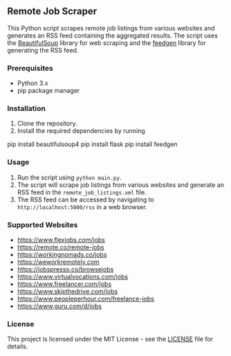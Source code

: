 ## Remote Job Scraper

This Python script scrapes remote job listings from various websites and generates an RSS feed containing the aggregated results. The script uses the [BeautifulSoup](https://www.crummy.com/software/BeautifulSoup/bs4/doc/) library for web scraping and the [feedgen](https://github.com/lkiesow/python-feedgen) library for generating the RSS feed.

### Prerequisites

* Python 3.x
* pip package manager

### Installation

1. Clone the repository.
2. Install the required dependencies by running 

pip install beautifulsoup4
pip install flask
pip install feedgen

### Usage

1. Run the script using `python main.py`.
2. The script will scrape job listings from various websites and generate an RSS feed in the `remote_job_listings.xml` file.
3. The RSS feed can be accessed by navigating to `http://localhost:5000/rss` in a web browser.

### Supported Websites

* https://www.flexjobs.com/jobs
* https://remote.co/remote-jobs
* https://workingnomads.co/jobs
* https://weworkremotely.com
* https://jobspresso.co/browsejobs
* https://www.virtualvocations.com/jobs
* https://www.freelancer.com/jobs
* https://www.skipthedrive.com/jobs
* https://www.peopleperhour.com/freelance-jobs
* https://www.guru.com/d/jobs

### License

This project is licensed under the MIT License - see the [LICENSE](LICENSE) file for details.
